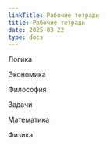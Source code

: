 ```yaml
---
linkTitle: Рабочие тетради
title: Рабочие тетради
date: 2025-03-22
type: docs
---
```


Логика

Экономика

Философия

Задачи

Математика

Физика